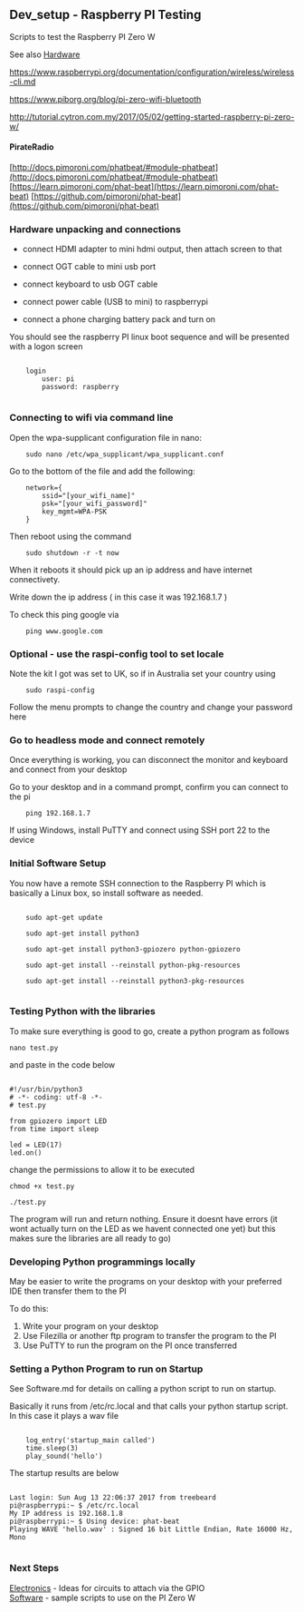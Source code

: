 ## Dev_setup - Raspberry PI Testing
Scripts to test the Raspberry PI Zero W

See also 
[Hardware](https://github.com/acutesoftware/dev_setup/blob/master/Raspberry_PI/Hardware.md)<br />

https://www.raspberrypi.org/documentation/configuration/wireless/wireless-cli.md

https://www.piborg.org/blog/pi-zero-wifi-bluetooth

http://tutorial.cytron.com.my/2017/05/02/getting-started-raspberry-pi-zero-w/

#### PirateRadio

[http://docs.pimoroni.com/phatbeat/#module-phatbeat](http://docs.pimoroni.com/phatbeat/#module-phatbeat)
[https://learn.pimoroni.com/phat-beat](https://learn.pimoroni.com/phat-beat)
[https://github.com/pimoroni/phat-beat](https://github.com/pimoroni/phat-beat)



### Hardware unpacking and connections

- connect HDMI adapter to mini hdmi output, then attach screen to that

- connect OGT cable to mini usb port

- connect keyboard to usb OGT cable

- connect power cable (USB to mini) to raspberrypi

- connect a phone charging battery pack and turn on


You should see the raspberry PI linux boot sequence and will be presented with a logon screen

~~~

    login
        user: pi
        password: raspberry
    
~~~    

### Connecting to wifi via command line


Open the wpa-supplicant configuration file in nano:

~~~
    sudo nano /etc/wpa_supplicant/wpa_supplicant.conf
~~~

Go to the bottom of the file and add the following:

~~~
    network={
        ssid="[your_wifi_name]"
        psk="[your_wifi_password]"
        key_mgmt=WPA-PSK
    }
~~~

Then reboot using the command

~~~
    sudo shutdown -r -t now
~~~

When it reboots it should pick up an ip address and have internet connectivety.

Write down the ip address ( in this case it was 192.168.1.7 )

To check this ping google via 

~~~
    ping www.google.com
~~~

### Optional - use the raspi-config tool to set locale

Note the kit I got was set to UK, so if in Australia set your country using 

~~~    
    sudo raspi-config
~~~

Follow the menu prompts to change the country and change your password here



### Go to headless mode and connect remotely

Once everything is working, you can disconnect the monitor and keyboard and connect from your desktop

Go to your desktop and in a command prompt, confirm you can connect to the pi

~~~
    ping 192.168.1.7    
~~~

If using Windows, install PuTTY and connect using SSH port 22 to the device



### Initial Software Setup

You now have a remote SSH connection to the Raspberry PI which is basically a Linux box, so install software as needed.

~~~~

    sudo apt-get update

    sudo apt-get install python3

    sudo apt-get install python3-gpiozero python-gpiozero

    sudo apt-get install --reinstall python-pkg-resources

    sudo apt-get install --reinstall python3-pkg-resources
    
~~~~


### Testing Python with the libraries

To make sure everything is good to go, create a python program as follows

~~~
nano test.py
~~~

and paste in the code below

~~~

#!/usr/bin/python3
# -*- coding: utf-8 -*-
# test.py

from gpiozero import LED
from time import sleep

led = LED(17)
led.on()

~~~

change the permissions to allow it to be executed

~~~
chmod +x test.py

./test.py

~~~


The program will run and return nothing. Ensure it doesnt have errors (it wont actually turn 
on the LED as we havent connected one yet) but this makes sure the 
libraries are all ready to go)


### Developing Python programmings locally
May be easier to write the programs on your desktop with your preferred IDE then transfer them to the PI


To do this:

1. Write your program on your desktop
2. Use Filezilla or another ftp program to transfer the program to the PI
3. Use PuTTY to run the program on the PI once transferred
 

### Setting a Python Program to run on Startup

See Software.md for details on calling a python script to run on startup.

Basically it runs from /etc/rc.local and that calls your python startup script.
In this case it plays a wav file

~~~

    log_entry('startup_main called')
    time.sleep(3)
    play_sound('hello')

~~~



The startup results are below

~~~

Last login: Sun Aug 13 22:06:37 2017 from treebeard
pi@raspberrypi:~ $ /etc/rc.local
My IP address is 192.168.1.8
pi@raspberrypi:~ $ Using device: phat-beat
Playing WAVE 'hello.wav' : Signed 16 bit Little Endian, Rate 16000 Hz, Mono


~~~

 
 

### Next Steps
[Electronics](Electronics.md) - Ideas for circuits to attach via the GPIO<BR>
[Software](Software.md) - sample scripts to use on the PI Zero W<BR>

